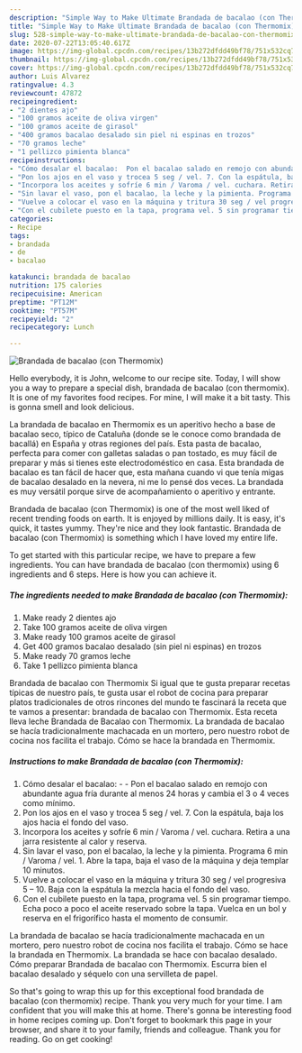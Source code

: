 ```yaml
---
description: "Simple Way to Make Ultimate Brandada de bacalao (con Thermomix)"
title: "Simple Way to Make Ultimate Brandada de bacalao (con Thermomix)"
slug: 528-simple-way-to-make-ultimate-brandada-de-bacalao-con-thermomix
date: 2020-07-22T13:05:40.617Z
image: https://img-global.cpcdn.com/recipes/13b272dfdd49bf78/751x532cq70/brandada-de-bacalao-con-thermomix-foto-principal.jpg
thumbnail: https://img-global.cpcdn.com/recipes/13b272dfdd49bf78/751x532cq70/brandada-de-bacalao-con-thermomix-foto-principal.jpg
cover: https://img-global.cpcdn.com/recipes/13b272dfdd49bf78/751x532cq70/brandada-de-bacalao-con-thermomix-foto-principal.jpg
author: Luis Alvarez
ratingvalue: 4.3
reviewcount: 47872
recipeingredient:
- "2 dientes ajo"
- "100 gramos aceite de oliva virgen"
- "100 gramos aceite de girasol"
- "400 gramos bacalao desalado sin piel ni espinas en trozos"
- "70 gramos leche"
- "1 pellizco pimienta blanca"
recipeinstructions:
- "Cómo desalar el bacalao:  Pon el bacalao salado en remojo con abundante agua fría durante al menos 24 horas y cambia el 3 o 4 veces como mínimo."
- "Pon los ajos en el vaso y trocea 5 seg / vel. 7. Con la espátula, baja los ajos hacia el fondo del vaso."
- "Incorpora los aceites y sofríe 6 min / Varoma / vel. cuchara. Retira a una jarra resistente al calor y reserva."
- "Sin lavar el vaso, pon el bacalao, la leche y la pimienta. Programa 6 min / Varoma / vel. 1. Abre la tapa, baja el vaso de la máquina y deja templar 10 minutos."
- "Vuelve a colocar el vaso en la máquina y tritura 30 seg / vel progresiva 5 – 10. Baja con la espátula la mezcla hacia el fondo del vaso."
- "Con el cubilete puesto en la tapa, programa vel. 5 sin programar tiempo. Echa poco a poco el aceite reservado sobre la tapa. Vuelca en un bol y reserva en el frigorífico hasta el momento de consumir."
categories:
- Recipe
tags:
- brandada
- de
- bacalao

katakunci: brandada de bacalao 
nutrition: 175 calories
recipecuisine: American
preptime: "PT12M"
cooktime: "PT57M"
recipeyield: "2"
recipecategory: Lunch

---
```



![Brandada de bacalao (con Thermomix)](https://img-global.cpcdn.com/recipes/13b272dfdd49bf78/751x532cq70/brandada-de-bacalao-con-thermomix-foto-principal.jpg)

Hello everybody, it is John, welcome to our recipe site. Today, I will show you a way to prepare a special dish, brandada de bacalao (con thermomix). It is one of my favorites food recipes. For mine, I will make it a bit tasty. This is gonna smell and look delicious.

La brandada de bacalao en Thermomix es un aperitivo hecho a base de bacalao seco, típico de Cataluña (donde se le conoce como brandada de bacallá) en España y otras regiones del país. Esta pasta de bacalao, perfecta para comer con galletas saladas o pan tostado, es muy fácil de preparar y más si tienes este electrodoméstico en casa. Esta brandada de bacalao es tan fácil de hacer que, esta mañana cuando vi que tenía migas de bacalao desalado en la nevera, ni me lo pensé dos veces. La brandada es muy versátil porque sirve de acompañamiento o aperitivo y entrante.

Brandada de bacalao (con Thermomix) is one of the most well liked of recent trending foods on earth. It is enjoyed by millions daily. It is easy, it's quick, it tastes yummy. They're nice and they look fantastic. Brandada de bacalao (con Thermomix) is something which I have loved my entire life.


To get started with this particular recipe, we have to prepare a few ingredients. You can have brandada de bacalao (con thermomix) using 6 ingredients and 6 steps. Here is how you can achieve it.

<!--inarticleads1-->

##### The ingredients needed to make Brandada de bacalao (con Thermomix):

1. Make ready 2 dientes ajo
1. Take 100 gramos aceite de oliva virgen
1. Make ready 100 gramos aceite de girasol
1. Get 400 gramos bacalao desalado (sin piel ni espinas) en trozos
1. Make ready 70 gramos leche
1. Take 1 pellizco pimienta blanca


Brandada de bacalao con Thermomix Si igual que te gusta preparar recetas típicas de nuestro país, te gusta usar el robot de cocina para preparar platos tradicionales de otros rincones del mundo te fascinará la receta que te vamos a presentar: brandada de bacalao con Thermomix. Esta receta lleva leche Brandada de Bacalao con Thermomix. La brandada de bacalao se hacía tradicionalmente machacada en un mortero, pero nuestro robot de cocina nos facilita el trabajo. Cómo se hace la brandada en Thermomix. 

<!--inarticleads2-->

##### Instructions to make Brandada de bacalao (con Thermomix):

1. Cómo desalar el bacalao: -  - Pon el bacalao salado en remojo con abundante agua fría durante al menos 24 horas y cambia el 3 o 4 veces como mínimo.
1. Pon los ajos en el vaso y trocea 5 seg / vel. 7. Con la espátula, baja los ajos hacia el fondo del vaso.
1. Incorpora los aceites y sofríe 6 min / Varoma / vel. cuchara. Retira a una jarra resistente al calor y reserva.
1. Sin lavar el vaso, pon el bacalao, la leche y la pimienta. Programa 6 min / Varoma / vel. 1. Abre la tapa, baja el vaso de la máquina y deja templar 10 minutos.
1. Vuelve a colocar el vaso en la máquina y tritura 30 seg / vel progresiva 5 – 10. Baja con la espátula la mezcla hacia el fondo del vaso.
1. Con el cubilete puesto en la tapa, programa vel. 5 sin programar tiempo. Echa poco a poco el aceite reservado sobre la tapa. Vuelca en un bol y reserva en el frigorífico hasta el momento de consumir.


La brandada de bacalao se hacía tradicionalmente machacada en un mortero, pero nuestro robot de cocina nos facilita el trabajo. Cómo se hace la brandada en Thermomix. La brandada se hace con bacalao desalado. Cómo preparar Brandada de bacalao con Thermomix. Escurra bien el bacalao desalado y séquelo con una servilleta de papel. 

So that's going to wrap this up for this exceptional food brandada de bacalao (con thermomix) recipe. Thank you very much for your time. I am confident that you will make this at home. There's gonna be interesting food in home recipes coming up. Don't forget to bookmark this page in your browser, and share it to your family, friends and colleague. Thank you for reading. Go on get cooking!
